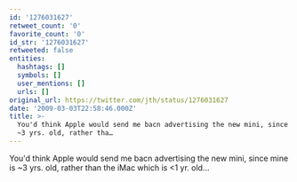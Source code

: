 ```yaml
---
id: '1276031627'
retweet_count: '0'
favorite_count: '0'
id_str: '1276031627'
retweeted: false
entities:
  hashtags: []
  symbols: []
  user_mentions: []
  urls: []
original_url: https://twitter.com/jth/status/1276031627
date: '2009-03-03T22:58:46.000Z'
title: >-
  You'd think Apple would send me bacn advertising the new mini, since mine is
  ~3 yrs. old, rather tha…
---
```


You'd think Apple would send me bacn advertising the new mini, since mine is ~3 yrs. old, rather than the iMac which is &lt;1 yr. old...